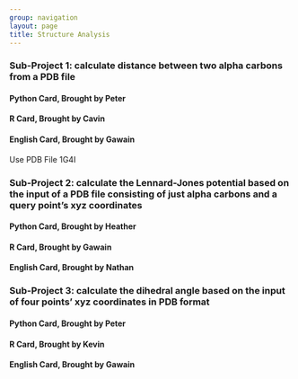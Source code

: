 ```yaml
---
group: navigation
layout: page
title: Structure Analysis
---
```




### Sub-Project 1: calculate distance between two alpha carbons from a PDB file

#### Python Card, Brought by Peter


#### R Card, Brought by Cavin


#### English Card, Brought by Gawain
Use PDB File 1G4I




### Sub-Project 2: calculate the Lennard-Jones potential based on the input of a PDB file consisting of just alpha carbons and a query point’s xyz coordinates

#### Python Card, Brought by Heather



#### R Card, Brought by Gawain


#### English Card, Brought by Nathan




### Sub-Project 3: calculate the dihedral angle based on the input of four points’ xyz coordinates in PDB format

#### Python Card, Brought by Peter


#### R Card, Brought by Kevin


#### English Card, Brought by Gawain
